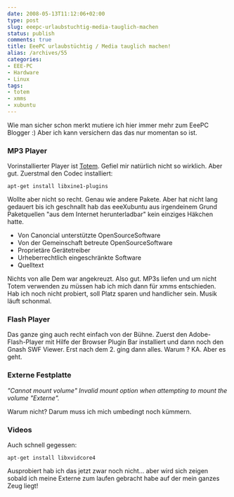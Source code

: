 ```yaml
---
date: 2008-05-13T11:12:06+02:00
type: post
slug: eeepc-urlaubstuchtig-media-tauglich-machen
status: publish
comments: true
title: EeePC urlaubstüchtig / Media tauglich machen!
alias: /archives/55
categories:
- EEE-PC
- Hardware
- Linux
tags:
- totem
- xmms
- xubuntu
---
```


Wie man sicher schon merkt mutiere ich hier immer mehr zum EeePC Blogger :) Aber
ich kann versichern das das nur momentan so ist.

### MP3 Player

Vorinstallierter Player ist [Totem](http://de.wikipedia.org/wiki/Totem_(Programm)).
Gefiel mir natürlich nicht so wirklich. Aber gut. Zuerstmal den Codec installiert:

```
apt-get install libxine1-plugins
```

Wollte aber nicht so recht. Genau wie andere Pakete. Aber hat nicht lang gedauert
bis ich geschnallt hab das eeeXubuntu aus irgendeinem Grund Paketquellen "aus dem
Internet herunterladbar" kein einziges Häkchen hatte.

  * Von Canoncial unterstützte OpenSourceSoftware
  * Von der Gemeinschaft betreute OpenSourceSoftware
  * Proprietäre Gerätetreiber
  * Urheberrechtlich eingeschränkte Software
  * Quelltext

Nichts von alle Dem war angekreuzt. Also gut. MP3s liefen und um nicht Totem verwenden zu
müssen hab ich mich dann für xmms entschieden. Hab ich noch nicht probiert,
soll Platz sparen und handlicher sein. Musik läuft schonmal.

### Flash Player

Das ganze ging auch recht einfach von der Bühne. Zuerst den Adobe-Flash-Player mit
Hilfe der Browser Plugin Bar installiert und dann noch den Gnash SWF Viewer.
Erst nach dem 2. ging dann alles. Warum ? KA. Aber es geht.

### Externe Festplatte

_"_Cannot mount volume"_ Invalid mount option when attempting to mount the volume "Externe"._

Warum nicht? Darum muss ich mich umbedingt noch kümmern.

### Videos

Auch schnell gegessen:

```
apt-get install libxvidcore4
```
Ausprobiert hab ich das jetzt zwar noch nicht... aber wird sich zeigen sobald
ich meine Externe zum laufen gebracht habe auf der mein ganzes Zeug liegt!


